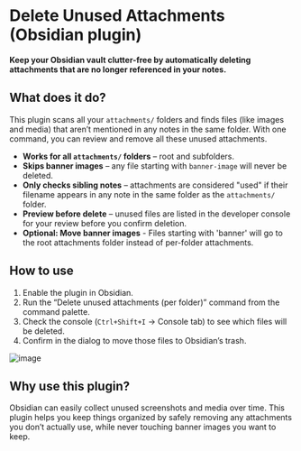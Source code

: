 # Delete Unused Attachments (Obsidian plugin)

**Keep your Obsidian vault clutter-free by automatically deleting attachments that are no longer referenced in your notes.**

## What does it do?

This plugin scans all your `attachments/` folders and finds files (like images and media) that aren’t mentioned in any notes in the same folder. With one command, you can review and remove all these unused attachments.

- **Works for all `attachments/` folders** – root and subfolders.
- **Skips banner images** – any file starting with `banner-image` will never be deleted.
- **Only checks sibling notes** – attachments are considered "used" if their filename appears in any note in the same folder as the `attachments/` folder.
- **Preview before delete** – unused files are listed in the developer console for your review before you confirm deletion.
- **Optional: Move banner images** - Files starting with 'banner' will go to the root attachments folder instead of per-folder attachments.

## How to use

1. Enable the plugin in Obsidian.
2. Run the “Delete unused attachments (per folder)” command from the command palette.
3. Check the console (`Ctrl+Shift+I` → Console tab) to see which files will be deleted.
4. Confirm in the dialog to move those files to Obsidian’s trash.

![image](https://github.com/user-attachments/assets/36512826-beaf-4051-9eb5-c2d747f128f5)


## Why use this plugin?

Obsidian can easily collect unused screenshots and media over time. This plugin helps you keep things organized by safely removing any attachments you don’t actually use, while never touching banner images you want to keep.

